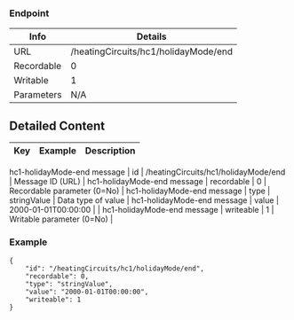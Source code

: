 # 



### Endpoint

| Info  | Details |
| ------------- | ------------- |
| URL   | /heatingCircuits/hc1/holidayMode/end   |
| Recordable   | 0   |
| Writable   | 1   |
| Parameters  | N/A  |

## Detailed Content

|  Key  | Example | Description |
| ------------- | :------: | ------------- |
hc1-holidayMode-end message
|  id | /heatingCircuits/hc1/holidayMode/end | Message ID (URL) |
hc1-holidayMode-end message
|  recordable | 0 | Recordable parameter (0=No) |
hc1-holidayMode-end message
|  type | stringValue | Data type of value |
hc1-holidayMode-end message
|  value | 2000-01-01T00:00:00 |  |
hc1-holidayMode-end message
|  writeable | 1 | Writable parameter (0=No) |

### Example
```
{
    "id": "/heatingCircuits/hc1/holidayMode/end",
    "recordable": 0,
    "type": "stringValue",
    "value": "2000-01-01T00:00:00",
    "writeable": 1
}
```
